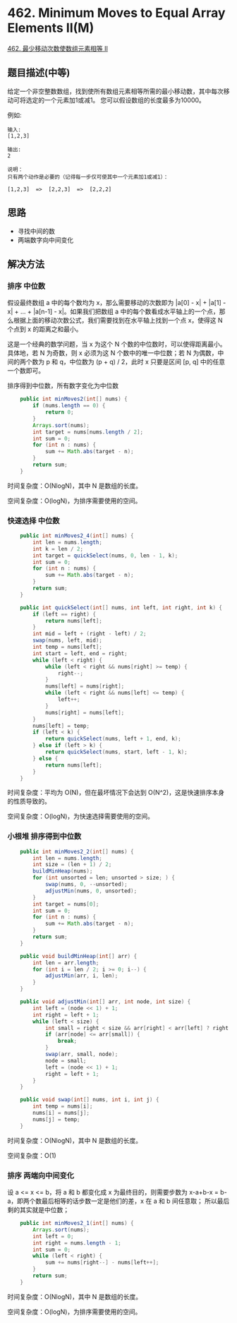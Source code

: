 
# 462. Minimum Moves to Equal Array Elements II(M)

[462. 最少移动次数使数组元素相等 II](https://leetcode-cn.com/problems/minimum-moves-to-equal-array-elements-ii/)

## 题目描述(中等)

给定一个非空整数数组，找到使所有数组元素相等所需的最小移动数，其中每次移动可将选定的一个元素加1或减1。 您可以假设数组的长度最多为10000。

例如:
```
输入:
[1,2,3]

输出:
2

说明：
只有两个动作是必要的（记得每一步仅可使其中一个元素加1或减1）： 

[1,2,3]  =>  [2,2,3]  =>  [2,2,2]

```

## 思路

- 寻找中间的数
- 两端数字向中间变化

## 解决方法

### 排序 中位数

假设最终数组 a 中的每个数均为 x，那么需要移动的次数即为 |a[0] - x| + |a[1] - x| + ... + |a[n-1] - x|。如果我们把数组 a 中的每个数看成水平轴上的一个点，那么根据上面的移动次数公式，我们需要找到在水平轴上找到一个点 x，使得这 N 个点到 x 的距离之和最小。

这是一个经典的数学问题，当 x 为这个 N 个数的中位数时，可以使得距离最小。具体地，若 N 为奇数，则 x 必须为这 N 个数中的唯一中位数；若 N 为偶数，中间的两个数为 p 和 q，中位数为 (p + q) / 2，此时 x 只要是区间 [p, q] 中的任意一个数即可。


排序得到中位数，所有数字变化为中位数

```java
    public int minMoves2(int[] nums) {
        if (nums.length == 0) {
            return 0;
        }
        Arrays.sort(nums);
        int target = nums[nums.length / 2];
        int sum = 0;
        for (int n : nums) {
            sum += Math.abs(target - n);
        }
        return sum;
    }

```

时间复杂度：O(NlogN)，其中 N 是数组的长度。

空间复杂度：O(logN)，为排序需要使用的空间。

### 快速选择 中位数

```java
    public int minMoves2_4(int[] nums) {
        int len = nums.length;
        int k = len / 2;
        int target = quickSelect(nums, 0, len - 1, k);
        int sum = 0;
        for (int n : nums) {
            sum += Math.abs(target - n);
        }
        return sum;
    }

    public int quickSelect(int[] nums, int left, int right, int k) {
        if (left == right) {
            return nums[left];
        }
        int mid = left + (right - left) / 2;
        swap(nums, left, mid);
        int temp = nums[left];
        int start = left, end = right;
        while (left < right) {
            while (left < right && nums[right] >= temp) {
                right--;
            }
            nums[left] = nums[right];
            while (left < right && nums[left] <= temp) {
                left++;
            }
            nums[right] = nums[left];
        }
        nums[left] = temp;
        if (left < k) {
            return quickSelect(nums, left + 1, end, k);
        } else if (left > k) {
            return quickSelect(nums, start, left - 1, k);
        } else {
            return nums[left];
        }
    }
```

时间复杂度：平均为 O(N)，但在最坏情况下会达到 O(N^2)，这是快速排序本身的性质导致的。

空间复杂度：O(logN)，为快速选择需要使用的空间。


### 小根堆 排序得到中位数

```java
    public int minMoves2_2(int[] nums) {
        int len = nums.length;
        int size = (len + 1) / 2;
        buildMinHeap(nums);
        for (int unsorted = len; unsorted > size; ) {
            swap(nums, 0, --unsorted);
            adjustMin(nums, 0, unsorted);
        }
        int target = nums[0];
        int sum = 0;
        for (int n : nums) {
            sum += Math.abs(target - n);
        }
        return sum;
    }

    public void buildMinHeap(int[] arr) {
        int len = arr.length;
        for (int i = len / 2; i >= 0; i--) {
            adjustMin(arr, i, len);
        }
    }

    public void adjustMin(int[] arr, int node, int size) {
        int left = (node << 1) + 1;
        int right = left + 1;
        while (left < size) {
            int small = right < size && arr[right] < arr[left] ? right : left;
            if (arr[node] <= arr[small]) {
                break;
            }
            swap(arr, small, node);
            node = small;
            left = (node << 1) + 1;
            right = left + 1;
        }
    }

    public void swap(int[] nums, int i, int j) {
        int temp = nums[i];
        nums[i] = nums[j];
        nums[j] = temp;
    }

```

时间复杂度：O(NlogN)，其中 N 是数组的长度。

空间复杂度：O(1)

### 排序 两端向中间变化

设 a <= x <= b，将 a 和 b 都变化成 x 为最终目的，则需要步数为 x-a+b-x = b-a，即两个数最后相等的话步数一定是他们的差，x 在 a 和 b 间任意取；
所以最后剩的其实就是中位数；

```java
    public int minMoves2_1(int[] nums) {
        Arrays.sort(nums);
        int left = 0;
        int right = nums.length - 1;
        int sum = 0;
        while (left < right) {
            sum += nums[right--] - nums[left++];
        }
        return sum;
    }
```

时间复杂度：O(NlogN)，其中 N 是数组的长度。

空间复杂度：O(logN)，为排序需要使用的空间。